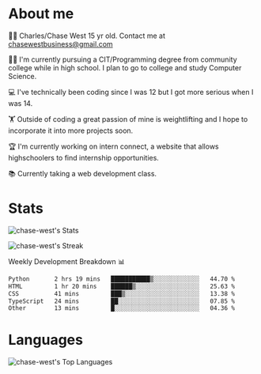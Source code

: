 # About me
🙋‍♂️ Charles/Chase West 15 yr old. Contact me at chasewestbusiness@gmail.com

👨‍🎓 I'm currently pursuing a CIT/Programming degree from community college
while in high school. I plan to go to college and study Computer Science. 

💻 I've technically been coding since I was 12 but
I got more serious when I was 14. 

🏋️ Outside of coding a great passion of mine is weightlifting
and I hope to incorporate it into more projects soon.

🏆 I'm currently working on intern connect, a website that allows highschoolers to find internship opportunities. 

📚 Currently taking a web development class. 

# Stats 

![chase-west's Stats](https://github-readme-stats.vercel.app/api?username=chase-west&theme=prussian&show_icons=true&hide_border=false&count_private=true)


![chase-west's Streak](https://github-readme-streak-stats.herokuapp.com/?user=chase-west&theme=prussian&hide_border=false)

Weekly Development Breakdown 📊
<!--START_SECTION:waka-->

```txt
Python       2 hrs 19 mins   ███████████▒░░░░░░░░░░░░░   44.70 %
HTML         1 hr 20 mins    ██████▒░░░░░░░░░░░░░░░░░░   25.63 %
CSS          41 mins         ███▒░░░░░░░░░░░░░░░░░░░░░   13.38 %
TypeScript   24 mins         ██░░░░░░░░░░░░░░░░░░░░░░░   07.85 %
Other        13 mins         █░░░░░░░░░░░░░░░░░░░░░░░░   04.36 %
```

<!--END_SECTION:waka-->


# Languages 
![chase-west's Top Languages](https://github-readme-stats.vercel.app/api/top-langs/?username=chase-west&theme=prussian&show_icons=true&hide_border=false&layout=compact)



